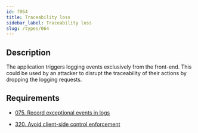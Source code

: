 ```yaml
---
id: f064
title: Traceability loss
sidebar_label: Traceability loss
slug: /types/064
---
```


## Description

The application triggers logging events
exclusively from the front-end.
This could be used by an attacker
to disrupt the traceability of their actions
by dropping the logging requests.

## Requirements

- [075. Record exceptional events in logs](/criteria/logs/075)

- [320. Avoid client-side control enforcement](/criteria/architecture/320)

